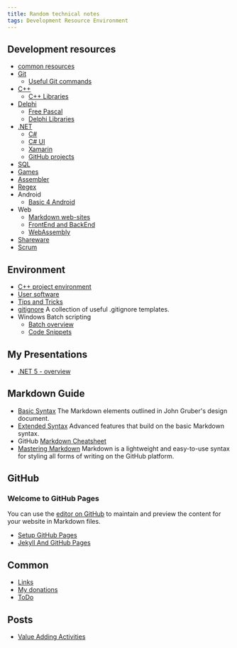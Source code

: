 ```yaml
---
title: Random technical notes
tags: Development Resource Environment
---
```


## Development resources

- [common resources](dev/index.md)
- [Git](dev/git.md)
  - [Useful Git commands](dev/git-useful-commands.md)
- [C++](dev/cpp.md)
  - [C++ Libraries](dev/cpp-libraries.md)
- [Delphi](dev/delphi.md)
  - [Free Pascal](dev/free-pascal.md)
  - [Delphi Libraries](dev/libraries-delphi.md)
- [.NET](dev/dotnet.md)
  - [C#](dev/csharp.md)
  - [C# UI](dev/csharp-controls.md)
  - [Xamarin](dev/csharp-xamarin.md)
  - [GitHub projects](dev/csharp-github.md)
- [SQL](dev/sql.md)
- [Games](dev/games.md)
- [Assembler](dev/assambler.md)
- [Regex](dev/regex.md)
- Android
  - [Basic 4 Android](dev/basic4android.md)
- Web
  - [Markdown web-sites](dev/markdown-web.md)
  - [FrontEnd and BackEnd](dev/web.md)
  - [WebAssembly](dev/webassembly.md)
- [Shareware](dev/shareware.md)
- [Scrum](dev/scrum.md)

## Environment

- [C++ project environment](deb/cpp-dev-environment.md)
- [User software](soft/software.md)
- [Tips and Tricks](info/tips-and-tricks.md)
- [gitignore](https://github.com/github/gitignore)
  A collection of useful .gitignore templates.
- Windows Batch scripting
  - [Batch overview](scripts/batch.md)
  - [Code Snippets](scripts/batch-code-snippets.md)

## My Presentations

- [.NET 5 - overview](presentations/dotnet5.pptx)

## Markdown Guide

- [Basic Syntax](https://www.markdownguide.org/basic-syntax/)
  The Markdown elements outlined in John Gruber's design document.
- [Extended Syntax](https://www.markdownguide.org/extended-syntax/)
  Advanced features that build on the basic Markdown syntax.
- GitHub [Markdown Cheatsheet](https://github.com/adam-p/markdown-here/wiki/Markdown-Cheatsheet)
- [Mastering Markdown](https://guides.github.com/features/mastering-markdown/)
  Markdown is a lightweight and easy-to-use syntax for styling all forms of writing on the GitHub platform.

## GitHub

### Welcome to GitHub Pages

You can use the [editor on GitHub](https://github.com/aurax/bazirus/edit/master/docs/index.md) to maintain and preview the content for your website in Markdown files.

- [Setup GitHub Pages](github-pages/setup-github-pages.md)
- [Jekyll And GitHub Pages](github-pages/jekyll.md)

## Common

- [Links](links.md)
- [My donations](info/donations.md)
- [ToDo](todo.md)

## Posts

- [Value Adding Activities](_posts/2020-12-31-Value-Adding-Activities.md)
